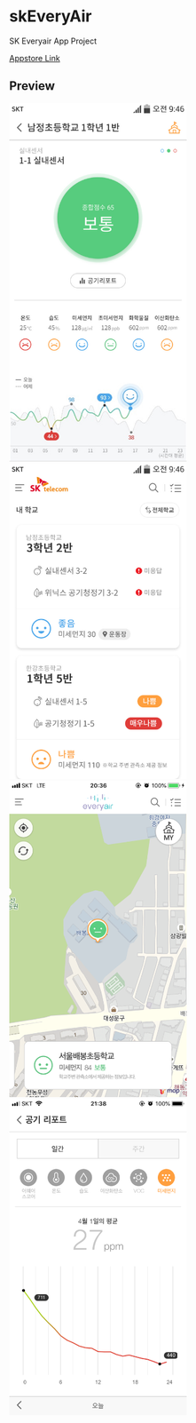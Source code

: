 # skEveryAir
SK Everyair App Project

[Appstore Link](https://apps.apple.com/kr/app/id1436573324)

## Preview
<img src="./dev_app/images/app1.jpg" width="320"> <img src="./dev_app/images/app2.jpg" width="320"> <img src="./dev_app/images/app3.png" width="320"> <img src="./dev_app/images/app4.png" width="320">

